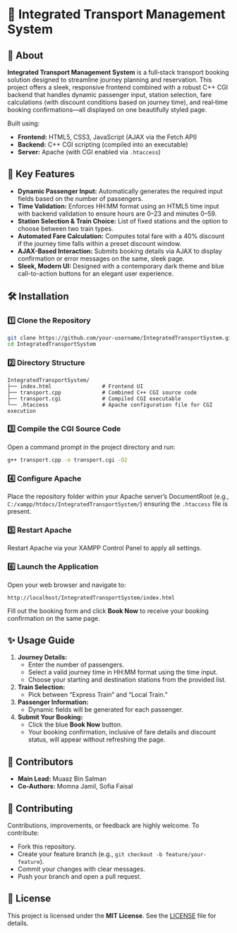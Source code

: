 # 🚆 Integrated Transport Management System

## 📌 About
**Integrated Transport Management System** is a full‑stack transport booking solution designed to streamline journey planning and reservation. This project offers a sleek, responsive frontend combined with a robust C++ CGI backend that handles dynamic passenger input, station selection, fare calculations (with discount conditions based on journey time), and real‑time booking confirmations—all displayed on one beautifully styled page.

Built using:
- **Frontend:** HTML5, CSS3, JavaScript (AJAX via the Fetch API)
- **Backend:** C++ CGI scripting (compiled into an executable)
- **Server:** Apache (with CGI enabled via `.htaccess`)

## 🚀 Key Features
- **Dynamic Passenger Input:** Automatically generates the required input fields based on the number of passengers.
- **Time Validation:** Enforces HH:MM format using an HTML5 time input with backend validation to ensure hours are 0–23 and minutes 0–59.
- **Station Selection & Train Choice:** List of fixed stations and the option to choose between two train types.
- **Automated Fare Calculation:** Computes total fare with a 40% discount if the journey time falls within a preset discount window.
- **AJAX-Based Interaction:** Submits booking details via AJAX to display confirmation or error messages on the same, sleek page.
- **Sleek, Modern UI:** Designed with a contemporary dark theme and blue call-to-action buttons for an elegant user experience.

## 🛠 Installation

### 1️⃣ Clone the Repository
```bash
git clone https://github.com/your-username/IntegratedTransportSystem.git
cd IntegratedTransportSystem
```

### 2️⃣ Directory Structure
```
IntegratedTransportSystem/
├── index.html                # Frontend UI
├── transport.cpp             # Combined C++ CGI source code
├── transport.cgi             # Compiled CGI executable
└── .htaccess                 # Apache configuration file for CGI execution
```

### 3️⃣ Compile the CGI Source Code
Open a command prompt in the project directory and run:
```bash
g++ transport.cpp -o transport.cgi -O2
```

### 4️⃣ Configure Apache
Place the repository folder within your Apache server’s DocumentRoot (e.g., `C:/xampp/htdocs/IntegratedTransportSystem/`) ensuring the `.htaccess` file is present.

### 5️⃣ Restart Apache
Restart Apache via your XAMPP Control Panel to apply all settings.

### 6️⃣ Launch the Application
Open your web browser and navigate to:
```
http://localhost/IntegratedTransportSystem/index.html
```
Fill out the booking form and click **Book Now** to receive your booking confirmation on the same page.

## ✨ Usage Guide
1. **Journey Details:**  
   - Enter the number of passengers.
   - Select a valid journey time in HH:MM format using the time input.
   - Choose your starting and destination stations from the provided list.
2. **Train Selection:**  
   - Pick between “Express Train” and “Local Train.”
3. **Passenger Information:**  
   - Dynamic fields will be generated for each passenger.
4. **Submit Your Booking:**  
   - Click the blue **Book Now** button.
   - Your booking confirmation, inclusive of fare details and discount status, will appear without refreshing the page.

## 👥 Contributors
- **Main Lead:** Muaaz Bin Salman  
- **Co-Authors:** Momna Jamil, Sofia Faisal

## 🎯 Contributing
Contributions, improvements, or feedback are highly welcome. To contribute:
- Fork this repository.
- Create your feature branch (e.g., `git checkout -b feature/your-feature`).
- Commit your changes with clear messages.
- Push your branch and open a pull request.

## 📖 License
This project is licensed under the **MIT License**. See the [LICENSE](LICENSE) file for details.

